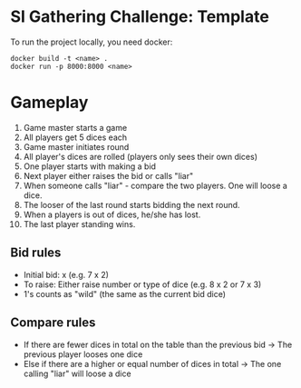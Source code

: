 # SI Gathering Challenge: Template

To run the project locally, you need docker:

```
docker build -t <name> .
docker run -p 8000:8000 <name>
```

# Gameplay
1. Game master starts a game
2. All players get 5 dices each
3. Game master initiates round
4. All player's dices are rolled (players only sees their own dices)
5. One player starts with making a bid
6. Next player either raises the bid or calls "liar"
7. When someone calls "liar" - compare the two players. One will loose a dice.
8. The looser of the last round starts bidding the next round.
9. When a players is out of dices, he/she has lost.
10. The last player standing wins.

## Bid rules
* Initial bid: <Number of dices> x <Type of dice> (e.g. 7 x 2)
* To raise: Either raise number or type of dice (e.g. 8 x 2 or 7 x 3)
* 1's counts as "wild" (the same as the current bid dice)

## Compare rules
* If there are fewer dices in total on the table than the previous bid
-> The previous player looses one dice
* Else if there are a higher or equal number of dices in total
-> The one calling "liar" will loose a dice
